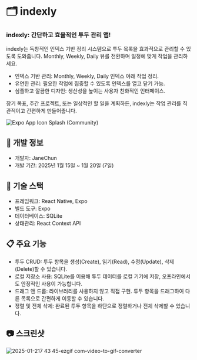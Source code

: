 # 🗂️ indexly
### indexly: 간단하고 효율적인 투두 관리 앱!

indexly는 독창적인 인덱스 기반 정리 시스템으로 투두 목록을 효과적으로 관리할 수 있도록 도와줍니다. Monthly, Weekly, Daily 뷰를 전환하며 일정에 맞게 작업을 관리하세요.

- 인덱스 기반 관리: Monthly, Weekly, Daily 인덱스 아래 작업 정리.
- 유연한 관리: 필요한 작업에 집중할 수 있도록 인덱스를 열고 닫기 가능.
- 심플하고 깔끔한 디자인: 생산성을 높이는 사용자 친화적인 인터페이스.

장기 목표, 주간 프로젝트, 또는 일상적인 할 일을 계획하든, indexly는 작업 관리를 직관적이고 간편하게 만들어줍니다.

![Expo App Icon   Splash (Community)](https://github.com/user-attachments/assets/8330e543-8948-415c-9b62-0250c783b4f5)

## 📆 개발 정보
- 개발자: JaneChun  
- 개발 기간: 2025년 1월 15일 ~ 1월 20일 (7일)

## 🚀 기술 스택
- 프레임워크: React Native, Expo
- 빌드 도구: Expo
- 데이터베이스: SQLite
- 상태관리: React Context API

## 📋 주요 기능
- 투두 CRUD: 투두 항목을 생성(Create), 읽기(Read), 수정(Update), 삭제(Delete)할 수 있습니다.
- 로컬 저장소 사용: SQLite를 이용해 투두 데이터를 로컬 기기에 저장, 오프라인에서도 안정적인 사용이 가능합니다.
- 드래그 앤 드롭: 라이브러리를 사용하지 않고 직접 구현. 투두 항목을 드래그하여 다른 목록으로 간편하게 이동할 수 있습니다.
- 정렬 및 전체 삭제: 완료된 투두 항목을 하단으로 정렬하거나 전체 삭제할 수 있습니다.

## 📷 스크린샷
![2025-01-217 43 45-ezgif com-video-to-gif-converter](https://github.com/user-attachments/assets/2aaaa599-c38e-4068-9815-8b094aece7f8)
